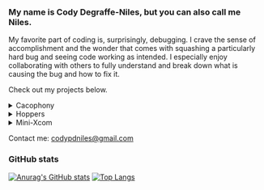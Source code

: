 ### My name is Cody Degraffe-Niles, but you can also call me Niles.

<!--
**CodyDegraffeNiles/CodyDegraffeNiles** is a ✨ _special_ ✨ repository because its `README.md` (this file) appears on your GitHub profile.

Here are some ideas to get you started:

- 🔭 I’m currently working on ...
- 🌱 I’m currently learning ...
- 👯 I’m looking to collaborate on ...
- 🤔 I’m looking for help with ...
- 💬 Ask me about ...
- 📫 How to reach me: ...
- 😄 Pronouns: ...
- ⚡ Fun fact: ...
-->

My favorite part of coding is, surprisingly, debugging. I crave the sense of accomplishment and the wonder that comes with squashing a particularly hard bug and seeing code working as intended. I especially enjoy collaborating with others to fully understand and break down what is causing the bug and how to fix it.

Check out my projects below.

<details>
 <summary>Cacophony</summary>
  A Full Stack clone of Discord where users can create/join servers and chat in real-time with other users either in channels or in direct messages.
  <br/>
   <img src="https://media.giphy.com/media/V6DyDC42BUjarnCtEd/giphy.gif" alt="Cacophony Demo"/>
  <br/>
   <a href="https://cacophony-1.herokuapp.com/#/">Live Link </a>
   <a href="https://github.com/CodyDegraffeNiles/Cacophony"> Repo</a>
</details>

<details> 
 <summary>Hoppers</summary>
 A MERN stack application, built by a team of 4 engineers, where users can plan/join the ultimate event and chat with other attendents about the adventures that await.
   <br/>
  <img src="https://media.giphy.com/media/xs3l47FQu2yrMSgEaI/giphy.gif" alt="Hoppers Demo"/>
 <br/>
  <a href="https://go-hoppers.herokuapp.com/#">Live Link </a>
  <a href="https://github.com/JonJWong//Hoppers">Repo</a>
</details>

<details>
 <summary>Mini-Xcom</summary>
 A turn-based Javascript game where a user commands a squad of tanks and fights the AI to the last tank standing.
 <br/>
 <img src="https://media.giphy.com/media/ZNyuPiw8I6FKUzUDT6/giphy.gif" alt="Mini-Xcom Demo" />
  <br/>
 <a href="https://codydegraffeniles.github.io/MINI-XCOM/">Live Link </a>
 <a href="https://github.com/CodyDegraffeNiles/MINI-XCOM">Repo</a>
</details>

  
 Contact me: codypdniles@gmail.com


### GitHub stats

 [![Anurag's GitHub stats](https://github-readme-stats.vercel.app/api?username=CodyDegraffeNiles&show_icons=true&theme=gruvbox)](https://github.com/anuraghazra/github-readme-stats)
[![Top Langs](https://github-readme-stats.vercel.app/api/top-langs/?username=CodyDegraffeNiles&show_icons=true&theme=gruvbox&exclude_repo=github-readme-stats,anuraghazra.github.io)](https://github.com/anuraghazra/github-readme-stats)
